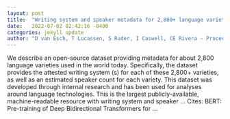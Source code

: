 ```yaml
---
layout: post
title:  "Writing system and speaker metadata for 2,800+ language varieties"
date:   2022-07-02 02:42:16 -0400
categories: jekyll update
author: "D van Esch, T Lucassen, S Ruder, I Caswell, CE Rivera - Proceedings of LREC, 2022"
---
```

We describe an open-source dataset providing metadata for about 2,800 language varieties used in the world today. Specifically, the dataset provides the attested writing system (s) for each of these 2,800+ varieties, as well as an estimated speaker count for each variety. This dataset was developed through internal research and has been used for analyses around language technologies. This is the largest publicly-available, machine-readable resource with writing system and speaker …
Cites: ‪BERT: Pre-training of Deep Bidirectional Transformers for …‬  